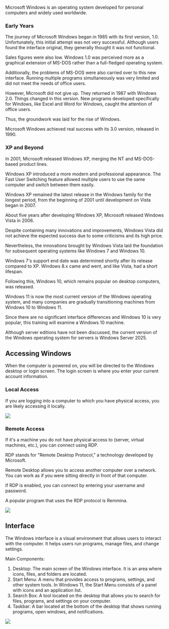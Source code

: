 Microsoft Windows is an operating system developed for personal computers and widely used worldwide.
### Early Years

The journey of Microsoft Windows began in 1985 with its first version, 1.0. Unfortunately, this initial attempt was not very successful. Although users found the interface original, they generally thought it was not functional.

Sales figures were also low. Windows 1.0 was perceived more as a graphical extension of MS-DOS rather than a full-fledged operating system.

Additionally, the problems of MS-DOS were also carried over to this new interface. Running multiple programs simultaneously was very limited and did not meet the needs of office users.

However, Microsoft did not give up. They returned in 1987 with Windows 2.0. Things changed in this version. New programs developed specifically for Windows, like Excel and Word for Windows, caught the attention of office users.

Thus, the groundwork was laid for the rise of Windows.

Microsoft Windows achieved real success with its 3.0 version, released in 1990.

### XP and Beyond

In 2001, Microsoft released Windows XP, merging the NT and MS-DOS-based product lines.

Windows XP introduced a more modern and professional appearance. The Fast User Switching feature allowed multiple users to use the same computer and switch between them easily.

Windows XP remained the latest release in the Windows family for the longest period, from the beginning of 2001 until development on Vista began in 2007.

About five years after developing Windows XP, Microsoft released Windows Vista in 2006.

Despite containing many innovations and improvements, Windows Vista did not achieve the expected success due to some criticisms and its high price.

Nevertheless, the innovations brought by Windows Vista laid the foundation for subsequent operating systems like Windows 7 and Windows 10.

Windows 7's support end date was determined shortly after its release compared to XP. Windows 8.x came and went, and like Vista, had a short lifespan.

Following this, Windows 10, which remains popular on desktop computers, was released.

Windows 11 is now the most current version of the Windows operating system, and many companies are gradually transitioning machines from Windows 10 to Windows 11.

Since there are no significant interface differences and Windows 10 is very popular, this training will examine a Windows 10 machine.

Although server editions have not been discussed, the current version of the Windows operating system for servers is Windows Server 2025.

## Accessing Windows

When the computer is powered on, you will be directed to the Windows desktop or login screen. The login screen is where you enter your current account information.

### Local Access

If you are logging into a computer to which you have physical access, you are likely accessing it locally.

![](https://storage.hackviser.com/file/hackviser-prod/trainings/sections/images/e1be5281-62bc-43a6-afbe-08f19de70f1b/lockscreen-811e95f3f.webp)

### Remote Access

If it's a machine you do not have physical access to (server, virtual machines, etc.), you can connect using RDP.

RDP stands for "Remote Desktop Protocol," a technology developed by Microsoft.

Remote Desktop allows you to access another computer over a network. You can work as if you were sitting directly in front of that computer.

If RDP is enabled, you can connect by entering your username and password.

A popular program that uses the RDP protocol is Remmina.

![](https://storage.hackviser.com/file/hackviser-prod/trainings/sections/images/e1be5281-62bc-43a6-afbe-08f19de70f1b/rdp-a3eca0fe1.webp)

## Interface

The Windows interface is a visual environment that allows users to interact with the computer. It helps users run programs, manage files, and change settings.

Main Components:

1. Desktop: The main screen of the Windows interface. It is an area where icons, files, and folders are located.
2. Start Menu: A menu that provides access to programs, settings, and other system tools. In Windows 11, the Start Menu consists of a panel with icons and an application list.
3. Search Box: A tool located on the desktop that allows you to search for files, programs, and settings on your computer.
4. Taskbar: A bar located at the bottom of the desktop that shows running programs, open windows, and notifications.

![](https://storage.hackviser.com/file/hackviser-prod/trainings/sections/images/e1be5281-62bc-43a6-afbe-08f19de70f1b/interface-f6cec6893.webp)